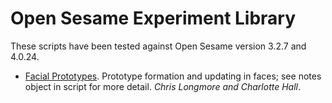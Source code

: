 # Open Sesame Experiment Library

These scripts have been tested against Open Sesame version 3.2.7 and 4.0.24.

- [Facial Prototypes](openseslib/facialproto.osexp). Prototype formation and updating in faces; see notes object in script for more detail. _Chris Longmore and Charlotte Hall_.
